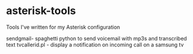 asterisk-tools
==============

Tools I've written for my Asterisk configuration

sendgmail- spaghetti python to send voicemail with mp3s and transcribed text
tvcallerid.pl - display a notification on incoming call on a samsung tv

